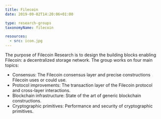 ```yaml
---
title: Filecoin
date: 2019-09-02T14:20:06+01:00

type: research-groups
taxonomyName: filecoin

resources:
  - src: icon.jpg
---
```


The purpose of Filecoin Research is to design the building blocks enabling Filecoin: a decentralized storage network. The group works on four main topics:

 - Consensus: The Filecoin consensus layer and precise constructions Filecoin uses or could use.
 - Protocol improvements: The transaction layer of the Filecoin protocol and cross-layer interactions.
 - Blockchain infrastructure: State of the art of generic blockchain constructions.
 - Cryptographic primitives: Performance and security of cryptographic primitives.
